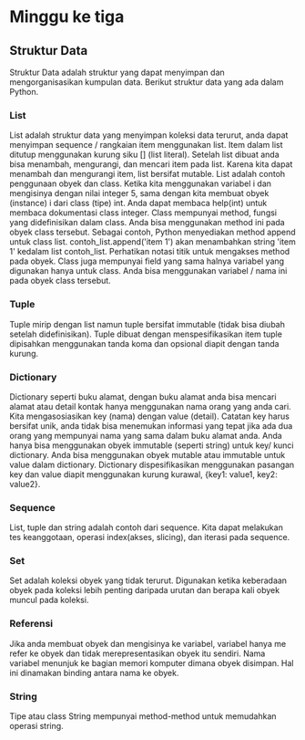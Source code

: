 # Minggu ke tiga
## Struktur Data
Struktur Data adalah struktur yang dapat menyimpan dan mengorganisasikan kumpulan data. Berikut struktur data yang ada dalam Python.
### List
List adalah struktur data yang menyimpan koleksi data terurut, anda dapat menyimpan sequence / rangkaian item menggunakan list.
Item dalam list ditutup menggunakan kurung siku [] (list literal). Setelah list dibuat anda bisa menambah, mengurangi, dan mencari item pada list. Karena kita dapat menambah dan mengurangi item, list bersifat mutable.
List adalah contoh penggunaan obyek dan class. Ketika kita menggunakan variabel i dan mengisinya dengan nilai integer 5, sama dengan kita membuat obyek (instance) i dari class (tipe) int. Anda dapat membaca help(int) untuk membaca dokumentasi class integer.
Class mempunyai method, fungsi yang didefinisikan dalam class. Anda bisa menggunakan method ini pada obyek class tersebut. Sebagai contoh, Python menyediakan method append untuk class list. contoh_list.append('item 1') akan menambahkan string 'item 1' kedalam list contoh_list. Perhatikan notasi titik untuk mengakses method pada obyek.
Class juga mempunyai field yang sama halnya variabel yang digunakan hanya untuk class. Anda bisa menggunakan variabel / nama ini pada obyek class tersebut.
### Tuple
Tuple mirip dengan list namun tuple bersifat immutable (tidak bisa diubah setelah didefinisikan).
Tuple dibuat dengan menspesifikasikan item tuple dipisahkan menggunakan tanda koma dan opsional diapit dengan tanda kurung.
### Dictionary
Dictionary seperti buku alamat, dengan buku alamat anda bisa mencari alamat atau detail kontak hanya menggunakan nama orang yang anda cari. Kita mengasosiasikan key (nama) dengan value (detail). Catatan key harus bersifat unik, anda tidak bisa menemukan informasi yang tepat jika ada dua orang yang mempunyai nama yang sama dalam buku alamat anda.
Anda hanya bisa menggunakan obyek immutable (seperti string) untuk key/ kunci dictionary. Anda bisa menggunakan obyek mutable atau immutable untuk value dalam dictionary.
Dictionary dispesifikasikan menggunakan pasangan key dan value diapit menggunakan kurung kurawal, {key1: value1, key2: value2}.
### Sequence
List, tuple dan string adalah contoh dari sequence. Kita dapat melakukan tes keanggotaan, operasi index(akses, slicing), dan iterasi pada sequence.
### Set
Set adalah koleksi obyek yang tidak terurut. Digunakan ketika keberadaan obyek pada koleksi lebih penting daripada urutan dan berapa kali obyek muncul pada koleksi.
### Referensi
Jika anda membuat obyek dan mengisinya ke variabel, variabel hanya me refer ke obyek dan tidak merepresentasikan obyek itu sendiri. Nama variabel menunjuk ke bagian memori komputer dimana obyek disimpan. Hal ini dinamakan binding antara nama ke obyek.
### String
Tipe atau class String mempunyai method-method untuk memudahkan operasi string.

